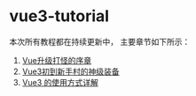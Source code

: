# vue3-tutorial

本次所有教程都在持续更新中， 主要章节如下所示：

1. [Vue升级打怪的序章](tutorial/1_Vue升级打怪的序章.md)  
2. [Vue3初到新手村的神级装备](tutorial/2_Vue3初到新手村的神级装备.md)  
3. [Vue3 的使用方式详解](tutorial/3_Vue3的使用方式详解.md)  